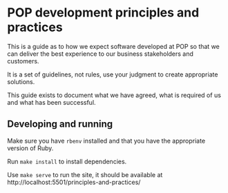 # POP development principles and practices

This is a guide as to how we expect software developed at POP so that we can deliver the best experience to our business stakeholders and customers.

It is a set of guidelines, not rules, use your judgment to create appropriate solutions.

This guide exists to document what we have agreed, what is required of us and what has been successful.

## Developing and running

Make sure you have `rbenv` installed and that you have the appropriate version of Ruby.

Run `make install` to install dependencies.

Use `make serve` to run the site, it should be available at http://localhost:5501/principles-and-practices/